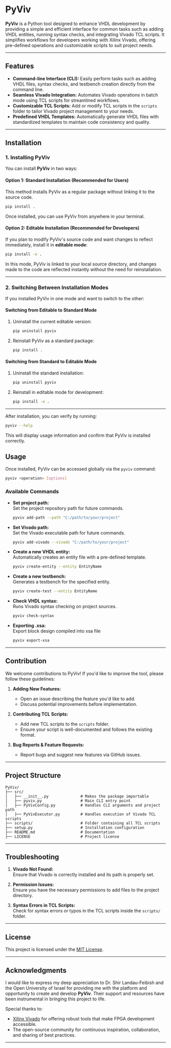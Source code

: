 # PyViv

**PyViv** is a Python tool designed to enhance VHDL development by providing a simple and efficient interface for common tasks such as adding VHDL entities, running syntax checks, and integrating Vivado TCL scripts. It simplifies workflows for developers working with Xilinx Vivado, offering pre-defined operations and customizable scripts to suit project needs.

---

## Features

- **Command-line Interface (CLI):** Easily perform tasks such as adding VHDL files, syntax checks, and testbench creation directly from the command line.
- **Seamless Vivado Integration:** Automates Vivado operations in batch mode using TCL scripts for streamlined workflows.
- **Customizable TCL Scripts:** Add or modify TCL scripts in the `scripts` folder to tailor Vivado project management to your needs.
- **Predefined VHDL Templates:** Automatically generate VHDL files with standardized templates to maintain code consistency and quality.

---

## Installation

### 1. Installing PyViv

You can install **PyViv** in two ways:

#### Option 1: Standard Installation (Recommended for Users)
This method installs PyViv as a regular package without linking it to the source code.

```bash
pip install .
```

Once installed, you can use PyViv from anywhere in your terminal.

#### Option 2: Editable Installation (Recommended for Developers)
If you plan to modify PyViv's source code and want changes to reflect immediately, install it in **editable mode**:

```bash
pip install -e .
```

In this mode, PyViv is linked to your local source directory, and changes made to the code are reflected instantly without the need for reinstallation.

---

### 2. Switching Between Installation Modes

If you installed PyViv in one mode and want to switch to the other:

#### Switching from Editable to Standard Mode
1. Uninstall the current editable version:
   ```bash
   pip uninstall pyviv
   ```
2. Reinstall PyViv as a standard package:
   ```bash
   pip install .
   ```

#### Switching from Standard to Editable Mode
1. Uninstall the standard installation:
   ```bash
   pip uninstall pyviv
   ```
2. Reinstall in editable mode for development:
   ```bash
   pip install -e .
   ```

---

After installation, you can verify by running:

```bash
pyviv --help
```

This will display usage information and confirm that PyViv is installed correctly.

## Usage

Once installed, PyViv can be accessed globally via the `pyviv` command:

```bash
pyviv <operation> [options]
```

### Available Commands

- **Set project path:**  
  Set the project repository path for future commands.  
  ```bash
  pyviv add-path --path "C:/path/to/your/project"
  ```

- **Set Vivado path:**  
  Set the Vivado executable path for future commands.  
  ```bash
  pyviv add-vivado --vivado "C:/path/to/your/project"
  ```

- **Create a new VHDL entity:**  
  Automatically creates an entity file with a pre-defined template.  
  ```bash
  pyviv create-entity --entity EntityName
  ```

- **Create a new testbench:**  
  Generates a testbench for the specified entity.  
  ```bash
  pyviv create-test --entity EntityName
  ```

- **Check VHDL syntax:**  
  Runs Vivado syntax checking on project sources.  
  ```bash
  pyviv check-syntax
  ```
  
- **Exporting .xsa:**  
  Export block design compiled into xsa file
  ```bash
  pyviv export-xsa
  ```
---

## Contribution

We welcome contributions to PyViv! If you'd like to improve the tool, please follow these guidelines:

1. **Adding New Features:**  
   - Open an issue describing the feature you'd like to add.
   - Discuss potential improvements before implementation.

2. **Contributing TCL Scripts:**  
   - Add new TCL scripts to the `scripts` folder.
   - Ensure your script is well-documented and follows the existing format.

3. **Bug Reports & Feature Requests:**  
   - Report bugs and suggest new features via GitHub issues.

---

## Project Structure

```
PyViv/
├── src/
│   ├── __init__.py              # Makes the package importable
│   ├── pyviv.py                 # Main CLI entry point
│   ├── PyVivConfig.py           # Handles CLI arguments and project path
│   ├── PyVivExecutor.py         # Handles execution of Vivado TCL scripts
├── scripts/                     # Folder containing all TCL scripts
├── setup.py                     # Installation configuration
├── README.md                    # Documentation
├── LICENSE                      # Project license
```

---

## Troubleshooting

1. **Vivado Not Found:**  
   Ensure that Vivado is correctly installed and its path is properly set.

2. **Permission Issues:**  
   Ensure you have the necessary permissions to add files to the project directory.

3. **Syntax Errors in TCL Scripts:**  
   Check for syntax errors or typos in the TCL scripts inside the `scripts/` folder.

---

## License

This project is licensed under the [MIT License](LICENSE).


---

## Acknowledgments

I would like to express my deep appreciation to Dr. Shir Landau-Feibish and the Open University of Israel for providing me with the platform and opportunity to create and develop **PyViv**. Their support and resources have been instrumental in bringing this project to life.

Special thanks to:

- [Xilinx Vivado](https://www.xilinx.com/products/design-tools/vivado.html) for offering robust tools that make FPGA development accessible.
- The open-source community for continuous inspiration, collaboration, and sharing of best practices.

---

